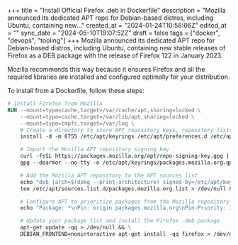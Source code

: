 +++
title = "Install Official Firefox .deb in Dockerfile"
description = "Mozilla announced its dedicated APT repo for Debian-based distros, including Ubuntu, containing new..."
created_at = "2024-01-24T10:58:06Z"
edited_at = ""
sync_date = "2024-05-10T19:07:52Z"
draft = false
tags = ["docker", "devops", "tooling"]
+++
Mozilla announced its dedicated APT repo for Debian-based distros, including Ubuntu, containing new stable releases of Firefox as a DEB package with the release of Firefox 122 in January 2023.

Mozilla recommends this way because it ensures Firefox and all the required libraries are installed and configured optimally for your distribution.

To install from a Dockerfile, follow these steps:


```dockerfile
# Install Firefox from Mozilla
RUN --mount=type=cache,target=/var/cache/apt,sharing=locked \
    --mount=type=cache,target=/var/lib/apt,sharing=locked \
    --mount=type=tmpfs,target=/var/log \
    # Create a directory to store APT repository keys, repository lists, and preferences if they don't exist
    install -d -m 0755 /etc/apt/keyrings /etc/apt/preferences.d /etc/apt/sources.list.d > /dev/null && \

    # Import the Mozilla APT repository signing key
    curl -fsSL https://packages.mozilla.org/apt/repo-signing-key.gpg |  \
    gpg --dearmor --no-tty -o /etc/apt/keyrings/packages.mozilla.org.gpg > /dev/null && \

    # Add the Mozilla APT repository to the APT sources list
    echo "deb [arch=$(dpkg --print-architecture) signed-by=/etc/apt/keyrings/packages.mozilla.org.gpg] https://packages.mozilla.org/apt mozilla main" |  \
    tee /etc/apt/sources.list.d/packages.mozilla.org.list > /dev/null && \

    # Configure APT to prioritize packages from the Mozilla repository
    echo "Package: *\nPin: origin packages.mozilla.org\nPin-Priority: 1000\n\n" | tee /etc/apt/preferences.d/mozilla > /dev/null && \

    # Update your package list and install the Firefox .deb package
    apt-get update -qq > /dev/null && \
    DEBIAN_FRONTEND=noninteractive apt-get install -qq firefox > /dev/null
```